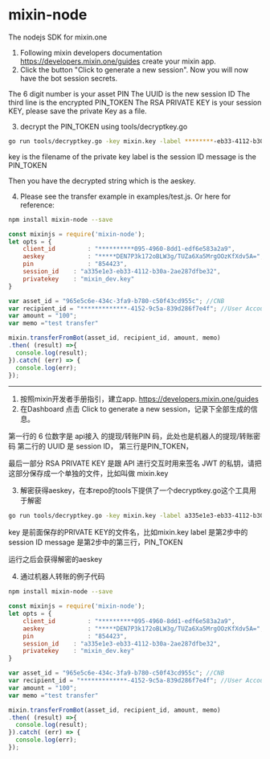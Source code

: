 # mixin-node
The nodejs SDK for mixin.one


1. Following mixin developers documentation https://developers.mixin.one/guides create your mixin app.
2. Click the button "Click to generate a new session". Now you will now have the bot session secrets.

The 6 digit number is your asset PIN
The UUID is the new session ID 
The third line is the encrypted PIN_TOKEN
The RSA PRIVATE KEY is your session KEY, please save the private Key as a file.

3. decrypt the PIN_TOKEN using tools/decryptkey.go

```bash
go run tools/decryptkey.go -key mixin.key -label ********-eb33-4112-b30a-2ae287dfbe32 -message **********OIGnELd1XnAFXec6WQJC4QtN0jZaWVBTQXk9okH9UfOzxfCdA2lGzZik3VeFC6TPqyiCM61JRSqt/uSbCzPWm7+2Svb56YRCK8jmmH7Fpy33F4grZfYx7r8AxY8Nm9A8xv+tSh2sSaUZGK0W4lFKnA/WEKkIwkzEM=
```

key is the filename of the private key 
label is the session ID
message is the PIN_TOKEN

Then you have the decrypted string which is the aeskey.


4. Please see the transfer example in examples/test.js. Or here for reference:
```bash
npm install mixin-node --save
```

```javascript
const mixinjs = require('mixin-node');  
let opts = { 
    client_id         : "**********095-4960-8dd1-edf6e583a2a9",
    aeskey            : "*****DEN7P3k172oBLW3g/TUZa6Xa5MrgOOzKfXdv5A=",
    pin               : "854423",
    session_id    : "a335e1e3-eb33-4112-b30a-2ae287dfbe32",
    privatekey    : "mixin_dev.key"
}

var asset_id = "965e5c6e-434c-3fa9-b780-c50f43cd955c"; //CNB
var recipient_id = "*************-4152-9c5a-839d286f7e4f"; //User Account ID
var amount = "100";
var memo ="test transfer"

mixin.transferFromBot(asset_id, recipient_id, amount, memo)
.then( (result) =>{
  console.log(result);
}).catch( (err) => {
  console.log(err);
});

```
-----------

1. 按照mixin开发者手册指引，建立app. https://developers.mixin.one/guides
2. 在Dashboard 点击 Click to generate a new session，记录下全部生成的信息。

第一行的 6 位数字是 api接入 的提现/转账PIN 码，此处也是机器人的提现/转账密码
第二行的 UUID 是 session ID，
第三行是PIN_TOKEN，

最后一部分 RSA PRIVATE KEY 是跟 API 进行交互时用来签名 JWT 的私钥，请把这部分保存成一个单独的文件，比如叫做 mixin.key

3. 解密获得aeskey，在本repo的tools下提供了一个decryptkey.go这个工具用于解密

```bash
go run tools/decryptkey.go -key mixin.key -label a335e1e3-eb33-4112-b30a-2ae287dfbe32 -message WPdPdXnIM1OIGnELd1XnAFXec6WQJC4QtN0jZaWVBTQXk9okH9UfOzxfCdA2lGzZik3VeFC6TPqyiCM61JRSqt/uSbCzPWm7+2Svb56YRCK8jmmH7Fpy33F4grZfYx7r8AxY8Nm9A8xv+tSh2sSaUZGK0W4lFKnA/WEKkIwkzEM=
```

key 是前面保存的PRIVATE KEY的文件名，比如mixin.key
label 是第2步中的session ID
message 是第2步中的第三行，PIN_TOKEN

运行之后会获得解密的aeskey

4. 通过机器人转账的例子代码

```bash
npm install mixin-node --save
```

```javascript
const mixinjs = require('mixin-node');  
let opts = { 
    client_id         : "**********095-4960-8dd1-edf6e583a2a9",
    aeskey            : "*****DEN7P3k172oBLW3g/TUZa6Xa5MrgOOzKfXdv5A=",
    pin               : "854423",
    session_id    : "a335e1e3-eb33-4112-b30a-2ae287dfbe32",
    privatekey    : "mixin_dev.key"
}

var asset_id = "965e5c6e-434c-3fa9-b780-c50f43cd955c"; //CNB
var recipient_id = "*************-4152-9c5a-839d286f7e4f"; //User Account ID
var amount = "100";
var memo ="test transfer"

mixin.transferFromBot(asset_id, recipient_id, amount, memo)
.then( (result) =>{
  console.log(result);
}).catch( (err) => {
  console.log(err);
});
```
